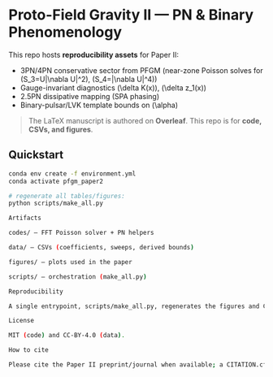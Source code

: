 # Proto-Field Gravity II — PN & Binary Phenomenology

This repo hosts **reproducibility assets** for Paper II:
- 3PN/4PN conservative sector from PFGM (near-zone Poisson solves for \(S_3=U|\nabla U|^2\), \(S_4=|\nabla U|^4\))
- Gauge-invariant diagnostics \(\delta K(x)\), \(\delta z_1(x)\)
- 2.5PN dissipative mapping (SPA phasing)
- Binary-pulsar/LVK template bounds on \(\alpha\)

> The LaTeX manuscript is authored on **Overleaf**. This repo is for **code, CSVs, and figures**.

## Quickstart
```bash
conda env create -f environment.yml
conda activate pfgm_paper2

# regenerate all tables/figures:
python scripts/make_all.py

Artifacts

codes/ — FFT Poisson solver + PN helpers

data/ — CSVs (coefficients, sweeps, derived bounds)

figures/ — plots used in the paper

scripts/ — orchestration (make_all.py)

Reproducibility

A single entrypoint, scripts/make_all.py, regenerates the figures and CSVs used in the paper from scratch.

License

MIT (code) and CC-BY-4.0 (data).

How to cite

Please cite the Paper II preprint/journal when available; a CITATION.cff will be added with DOI details.
